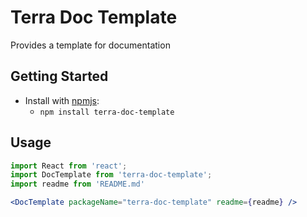 # Terra Doc Template

Provides a template for documentation

## Getting Started

- Install with [npmjs](https://www.npmjs.com):
  - `npm install terra-doc-template`

## Usage

```jsx
import React from 'react';
import DocTemplate from 'terra-doc-template';
import readme from 'README.md'

<DocTemplate packageName="terra-doc-template" readme={readme} />
```
